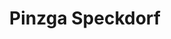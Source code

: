 ---
title: "Pinzga Speckdorf"
url: /wald-im-pinzgau/pinzga-speckdorf-vorderkrimml/
shop: Andenken
---